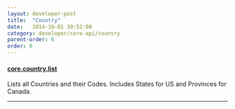 ```yaml
---
layout: developer-post
title:  "Country"
date:   2014-10-01 10:52:00
category: developer/core-api/country
parent-order: 6
order: 0
---
```


#### [core.country.list]({{site.hashTag}}developer/core-api/country/core.country.list)

Lists all Countries and their Codes. Includes States for US and Provinces for Canada.

***
